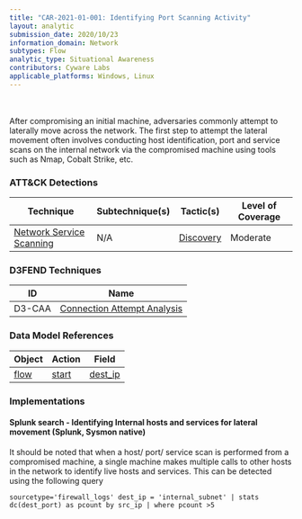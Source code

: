 ```yaml
---
title: "CAR-2021-01-001: Identifying Port Scanning Activity"
layout: analytic
submission_date: 2020/10/23
information_domain: Network
subtypes: Flow
analytic_type: Situational Awareness
contributors: Cyware Labs
applicable_platforms: Windows, Linux
---
```

<br><br>
After compromising an initial machine, adversaries commonly attempt to laterally move across the network. The first step to attempt the lateral movement often involves conducting host identification, port and service scans on the internal network via the compromised machine using tools such as Nmap, Cobalt Strike, etc.


### ATT&CK Detections

|Technique|Subtechnique(s)|Tactic(s)|Level of Coverage|
|---|---|---|---|
|[Network Service Scanning](https://attack.mitre.org/techniques/T1046/)|N/A|[Discovery](https://attack.mitre.org/tactics/TA0007/)|Moderate|


### D3FEND Techniques

|ID|Name|
|---|---| 
|D3-CAA | [Connection Attempt Analysis](https://d3fend.mitre.org/technique/d3f:ConnectionAttemptAnalysis)| 



### Data Model References

|Object|Action|Field|
|---|---|---|
|[flow](/data_model/flow) | [start](/data_model/flow#start) | [dest_ip](/data_model/flow#dest_ip) |



### Implementations

#### Splunk search - Identifying Internal hosts and services for lateral movement (Splunk, Sysmon native)


It should be noted that when a host/ port/ service scan is performed from a compromised machine, a single machine makes multiple calls to other hosts in the network to identify live hosts and services. This can be detected using the following query


```
sourcetype='firewall_logs' dest_ip = 'internal_subnet' | stats dc(dest_port) as pcount by src_ip | where pcount >5
```




